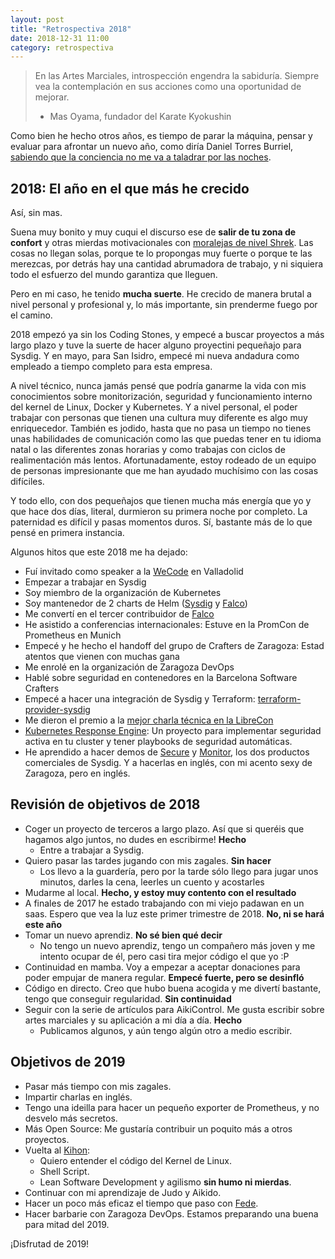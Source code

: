 ```yaml
---
layout: post
title: "Retrospectiva 2018"
date: 2018-12-31 11:00
category: retrospectiva
---
```


> En las Artes Marciales, introspección engendra la sabiduría. Siempre vea la contemplación en sus acciones como una oportunidad de mejorar.
> - Mas Oyama, fundador del Karate Kyokushin

Como bien he hecho otros años, es tiempo de parar la máquina, pensar y evaluar
para afrontar un nuevo año, como diría Daniel Torres Burriel,
[sabiendo que la conciencia no me va a taladrar por las noches](https://twitter.com/torresburriel/status/1079501833616482304).

## 2018: El año en el que más he crecido

Así, sin mas.

Suena muy bonito y muy cuqui el discurso ese de **salir de tu zona
de confort** y otras mierdas motivacionales con
[moralejas de nivel Shrek](https://www.youtube.com/watch?v=7kgFjWDjuZ0). Las
cosas no llegan solas, porque te lo propongas muy fuerte o porque te las
merezcas, por detrás hay una cantidad abrumadora de trabajo, y ni siquiera
todo el esfuerzo del mundo garantiza que lleguen.

Pero en mi caso, he tenido **mucha suerte**. He crecido de manera brutal a nivel
personal y profesional y, lo más importante, sin prenderme fuego por el camino.

2018 empezó ya sin los Coding Stones, y empecé a buscar proyectos a más largo
plazo y tuve la suerte de hacer alguno proyectini pequeñajo para Sysdig. Y en
mayo, para San Isidro, empecé mi nueva andadura como empleado a tiempo completo
para esta empresa.

A nivel técnico, nunca jamás pensé que podría ganarme la vida con mis conocimientos
sobre monitorización, seguridad y funcionamiento interno del kernel de Linux, Docker
y Kubernetes. Y a nivel personal, el poder trabajar con personas que tienen una
cultura muy diferente es algo muy enriquecedor. También es jodido, hasta que
no pasa un tiempo no tienes unas habilidades de comunicación como las que puedas
tener en tu idioma natal o las diferentes zonas horarias y como trabajas con
ciclos de realimentación más lentos. Afortunadamente, estoy rodeado de un equipo
de personas impresionante que me han ayudado muchísimo con las cosas difíciles.

Y todo ello, con dos pequeñajos que tienen mucha más energía que yo y que hace
dos días, literal, durmieron su primera noche por completo. La paternidad es
difícil y pasas momentos duros. Sí, bastante más de lo que pensé en primera
instancia.

Algunos hitos que este 2018 me ha dejado:

* Fuí invitado como speaker a la [WeCode](https://wecodefest.com/) en Valladolid
* Empezar a trabajar en Sysdig
* Soy miembro de la organización de Kubernetes
* Soy mantenedor de 2 charts de Helm ([Sysdig](https://hub.helm.sh/charts/stable/sysdig) y [Falco](https://hub.helm.sh/charts/stable/falco))
* Me convertí en el tercer contribuidor de [Falco](https://github.com/falcosecurity/falco/graphs/contributors)
* He asistido a conferencias internacionales: Estuve en la PromCon de Prometheus en Munich
* Empecé y he hecho el handoff del grupo de Crafters de Zaragoza: Estad atentos que vienen con muchas gana
* Me enrolé en la organización de Zaragoza DevOps
* Hablé sobre seguridad en contenedores en la Barcelona Software Crafters
* Empecé a hacer una integración de Sysdig y Terraform: [terraform-provider-sysdig](https://github.com/draios/terraform-provider-sysdig)
* Me dieron el premio a la [mejor charla técnica en la LibreCon](https://twitter.com/librecon/status/1065610609696346114)
* [Kubernetes Response Engine](https://github.com/falcosecurity/falco/tree/dev/integrations/kubernetes-response-engine): Un proyecto para implementar seguridad activa en tu cluster y tener playbooks de seguridad automáticas.
* He aprendido a hacer demos de [Secure](https://sysdig.com/products/secure/) y [Monitor](https://sysdig.com/products/monitor/), los dos productos comerciales de Sysdig. Y a hacerlas en inglés, con mi acento sexy de Zaragoza, pero en inglés.

## Revisión de objetivos de 2018

* Coger un proyecto de terceros a largo plazo. Así que si queréis que hagamos algo juntos, no dudes en escribirme! **Hecho**
  * Entre a trabajar a Sysdig.
* Quiero pasar las tardes jugando con mis zagales. **Sin hacer**
  * Los llevo a la guardería, pero por la tarde sólo llego para jugar unos minutos, darles la cena, leerles un cuento y acostarles
* Mudarme al local. **Hecho, y estoy muy contento con el resultado**
* A finales de 2017 he estado trabajando con mi viejo padawan en un saas. Espero que vea la luz este primer trimestre de 2018. **No, ni se hará este año**
* Tomar un nuevo aprendiz. **No sé bien qué decir**
  * No tengo un nuevo aprendiz, tengo un compañero más joven y me intento ocupar de él, pero casi tira mejor código el que yo :P
* Continuidad en mamba. Voy a empezar a aceptar donaciones para poder empujar de manera regular. **Empecé fuerte, pero se desinfló**
* Código en directo. Creo que hubo buena acogida y me divertí bastante, tengo que conseguir regularidad. **Sin continuidad**
* Seguir con la serie de artículos para AikiControl. Me gusta escribir sobre artes marciales y su aplicación a mi día a día. **Hecho**
  * Publicamos algunos, y aún tengo algún otro a medio escribir.

## Objetivos de 2019

* Pasar más tiempo con mis zagales.
* Impartir charlas en inglés.
* Tengo una ideilla para hacer un pequeño exporter de Prometheus, y no desvelo
  más secretos.
* Más Open Source: Me gustaría contribuir un poquito más a otros proyectos.
* Vuelta al [Kihon](https://en.wikipedia.org/wiki/Kihon):
  * Quiero entender el código del Kernel de Linux.
  * Shell Script.
  * Lean Software Development y agilismo **sin humo ni mierdas**.
* Continuar con mi aprendizaje de Judo y Aikido.
* Hacer un poco más eficaz el tiempo que paso con [Fede](https://twitter.com/tembleking).
* Hacer barbarie con Zaragoza DevOps. Estamos preparando una buena para mitad del 2019.


¡Disfrutad de 2019!
